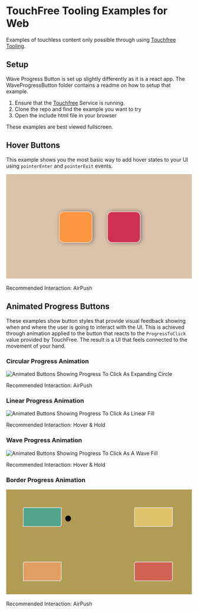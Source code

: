# TouchFree Tooling Examples for Web

Examples of touchless content only possible through using [Touchfree Tooling](https://github.com/ultraleap/TouchFree).

## Setup

Wave Progress Button is set up slightly differently as it is a react app. The WaveProgressButton folder contains a readme on how to setup that example.

1. Ensure that the [Touchfree](https://github.com/ultraleap/TouchFree) Service is running.
2. Clone the repo and find the example you want to try
3. Open the include html file in your browser

These examples are best viewed fullscreen.

## Hover Buttons

This example shows you the most basic way to add hover states to your UI using `pointerEnter` and `pointerExit` events.

![Hover Button Example](Media/HoverButtonExample.gif)

Recommended Interaction: AirPush

## Animated Progress Buttons

These examples show button styles that provide visual feedback showing when and where the user is going to interact with the UI. This is achieved through animation applied to the button that reacts to the `ProgressToClick` value provided by TouchFree. The result is a UI that feels connected to the movement of your hand.

### Circular Progress Animation

![Animated Buttons Showing Progress To Click As Expanding Circle](Media/CircularProgressExample.gif)

Recommended Interaction: AirPush

### Linear Progress Animation

![Animated Buttons Showing Progress To Click As Linear Fill](Media/LinearProgressExample.gif)

Recommended Interaction: Hover & Hold

### Wave Progress Animation

![Animated Buttons Showing Progress To Click As A Wave Fill](WaveProgressButton/public/media/wave-fill.gif)

Recommended Interaction: Hover & Hold

### Border Progress Animation

![Animated Buttons Showing Progress To Click As a Gradually Completed Border](BorderProgressButtons/public/BorderProgressExample.gif)

Recommended Interaction: AirPush
